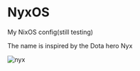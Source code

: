 # NyxOS
My NixOS config(still testing)

The name is inspired by the Dota hero Nyx

![nyx](https://github.com/user-attachments/assets/1299cfce-93ba-4e13-bf70-428f86b32eff)
